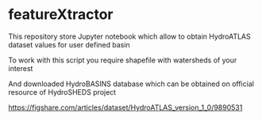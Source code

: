 # featureXtractor

This repository store Jupyter notebook which allow to obtain HydroATLAS dataset values for user defined basin

To work with this script you require shapefile with watersheds of your interest

And downloaded HydroBASINS database which can be obtained on official resource of HydroSHEDS project

https://figshare.com/articles/dataset/HydroATLAS_version_1_0/9890531
